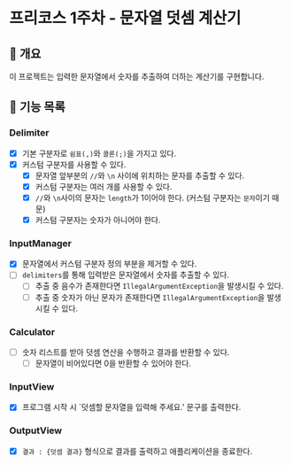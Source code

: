 # 프리코스 1주차 - 문자열 덧셈 계산기

## 📌 개요

이 프로젝트는 입력한 문자열에서 숫자를 추출하여 더하는 계산기를 구현합니다.

## 📝 기능 목록

### Delimiter

- [x] 기본 구분자로 `쉼표(,)`와 `콜론(;)`을 가지고 있다.
- [x] 커스텀 구분자를 사용할 수 있다.
    - [x] 문자열 앞부분의 `//`와 `\n` 사이에 위치하는 문자를 추출할 수 있다.
    - [x] 커스텀 구분자는 여러 개를 사용할 수 있다.
    - [x] `//`와 `\n`사이의 문자는 `length`가 1이어야 한다. (커스텀 구분자는 `문자`이기 때문)
    - [x] 커스텀 구분자는 숫자가 아니어야 한다.

### InputManager

- [x] 문자열에서 커스텀 구분자 정의 부분을 제거할 수 있다.
- [ ] `delimiters`를 통해 입력받은 문자열에서 숫자를 추출할 수 있다.
    - [ ] 추출 중 음수가 존재한다면 `IllegalArgumentException`을 발생시킬 수 있다.
    - [ ] 추출 중 숫자가 아닌 문자가 존재한다면 `IllegalArgumentException`을 발생시킬 수 있다.

### Calculator

- [ ] 숫자 리스트를 받아 덧셈 연산을 수행하고 결과를 반환할 수 있다.
    - [ ] 문자열이 비어있다면 0을 반환할 수 있어야 한다.

### InputView

- [x] 프로그램 시작 시 `덧셈할 문자열을 입력해 주세요.' 문구를 출력한다.

### OutputView

- [x] `결과 : {덧셈 결과}` 형식으로 결과를 출력하고 애플리케이션을 종료한다.
